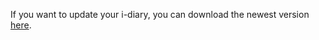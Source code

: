 If you want to update your i-diary, you can download the newest version [here](https://login.i-doit.com/downloads/).